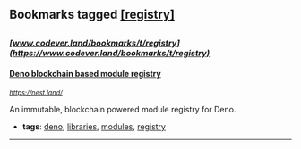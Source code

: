 ## Bookmarks tagged [[registry]](https://www.codever.land/search?q=[registry])

_<sup><sup>[www.codever.land/bookmarks/t/registry](https://www.codever.land/bookmarks/t/registry)</sup></sup>_
---
#### [Deno blockchain based module registry](https://nest.land/)
_<sup>https://nest.land/</sup>_

An immutable, blockchain powered module registry for Deno.
* **tags**: [deno](../tagged/deno.md), [libraries](../tagged/libraries.md), [modules](../tagged/modules.md), [registry](../tagged/registry.md)
---
